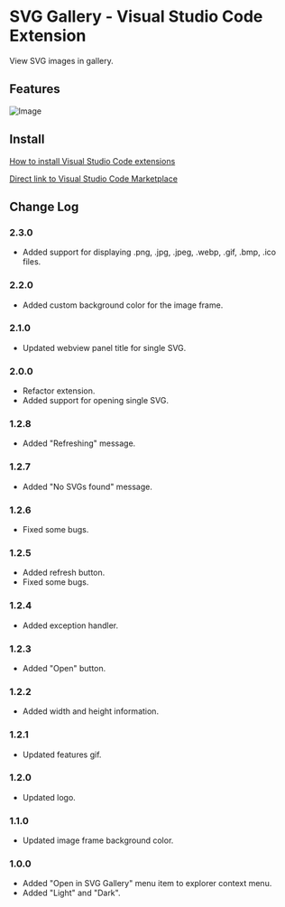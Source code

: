 # SVG Gallery - Visual Studio Code Extension

View SVG images in gallery.

## Features

![Image](https://raw.githubusercontent.com/codelab2006/svg-gallery/master/images/features.gif)

## Install

[How to install Visual Studio Code extensions](https://code.visualstudio.com/docs/editor/extension-gallery)

[Direct link to Visual Studio Code Marketplace](https://marketplace.visualstudio.com/items?itemName=developer2006.svg-gallery)

## Change Log

### 2.3.0

- Added support for displaying .png, .jpg, .jpeg, .webp, .gif, .bmp, .ico files.

### 2.2.0

- Added custom background color for the image frame.

### 2.1.0

- Updated webview panel title for single SVG.

### 2.0.0

- Refactor extension.
- Added support for opening single SVG.

### 1.2.8

- Added "Refreshing" message.

### 1.2.7

- Added "No SVGs found" message.

### 1.2.6

- Fixed some bugs.

### 1.2.5

- Added refresh button.
- Fixed some bugs.

### 1.2.4

- Added exception handler.

### 1.2.3

- Added "Open" button.

### 1.2.2

- Added width and height information.

### 1.2.1

- Updated features gif.

### 1.2.0

- Updated logo.

### 1.1.0

- Updated image frame background color.

### 1.0.0

- Added "Open in SVG Gallery" menu item to explorer context menu.
- Added "Light" and "Dark".
